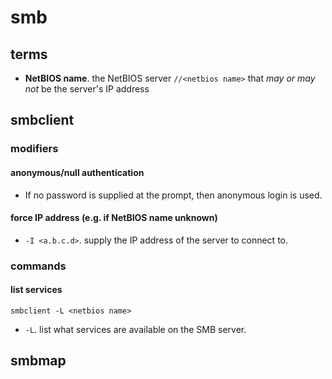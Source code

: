 # smb

## terms

- **NetBIOS name**. the NetBIOS server `//<netbios name>` that _may or may not_ be the server's IP address

## smbclient

### modifiers

#### anonymous/null authentication
- If no password is supplied at the prompt, then anonymous login is used.

#### force IP address (e.g. if NetBIOS name unknown)
- `-I <a.b.c.d>`. supply the IP address of the server to connect to.

### commands

#### list services

```
smbclient -L <netbios name>
```

- `-L`. list what services are available on the SMB server.

## smbmap



